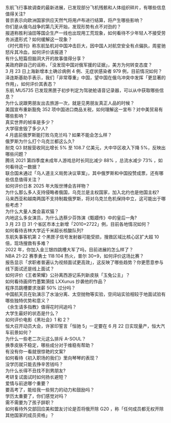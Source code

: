东航飞行事故调查的最新进展，已发现部分飞机残骸和人体组织碎片，有哪些信息值得关注?  
普京表示向欧洲国家供应天然气将用卢布进行结算，将产生哪些影响？  
你们是从俄乌战争的第几天开始，发现形势有点不对劲的？  
报道称胜利油田等国企生产一线也出现用工荒现象，如何看待不少年轻人不接受劳务派遣形式？如何缓解这一现象？  
《时代周刊》称东航坠机对中国冲击巨大，因中国人对航空安全有点偏执，周星驰怒斥其冷血，如何评价该报道？  
有什么短篇但脑洞大开的故事值得分享？  
美政府辟自己的谣称，「没发现中国对俄军援的证据」，美方为何转变态度？  
3 月 23 日上海新增本土确诊病例 4 例、无症状感染者 979 例，目前情况如何？  
泽连斯基助手表示，我们「非常尊重」中国，望中国在俄乌冲突中发挥「更显著的作用」，如何评价其表态？  
东航 MU5735 已发现黑匣子初步判定为驾驶舱语音记录器，可以从中获取哪些信息？  
为什么说跟男朋友出去旅游一次，就是见男朋友真正人品的时候？  
美国宣布重新豁免 352 项中国进口商品关税，如何理解这一宣布？对中美贸易有哪些影响？  
真实世界的帧率是多少？  
大学宿舍毁了多少人?  
4 月底前俄罗斯能打败乌克兰吗？如果不能会怎么样？  
俄罗斯为什么打个乌克兰都这么久?  
耐克 Q3 财报营收同比增长 5% 至 108.7 亿美元，大中华区收入下降 5%，反映出哪些问题？  
腾讯 2021 第四季度未成年人游戏总时长同比减少 88% ，总流水减少 73% ，如何看待这一数据？  
联合国未通过「乌人道主义局势决议草案」，其中俄罗斯和中国投赞成票，还有哪些信息值得关注？  
如何评价日本 2025 年大阪世博会吉祥物？  
为什么那么多人支持侵略者俄国，乌克兰是主权国家，加入北约也是他国主权?  
马来西亚和越南两国不支持制裁俄罗斯，将对乌克兰危机保持中立，这可能出于哪些考虑？  
为什么大量人类会喜欢猫？  
内地这么多女演员，为什么选蔡少芬饰演《甄嬛传》中的皇后一角?  
3 月 23 日 31 个省区市本土新增「2010+2722」例，目前各地情况如何？  
如何看待吉林大学近千米超长核酸队列?  
东航失事客机第 2 个黑匣子信号发射器可能受损，搜救区域比核心区扩大超 10 倍，现场搜救有多难？  
2022 年，你加入金三银四跳槽大军了吗，目前进展的怎么样了？  
NBA 21-22 赛季勇士 118:104 热火，普尔 30+9，如何评价这场比赛？  
报告显示「求职者普遍认为视频面试更高效」，这反映了哪些趋势？你更愿意参与线下面试还是线上面试？  
如何评价《王者荣耀》公孙离西游记系列新皮肤「玉兔公主」？  
如何看待画师竹墨繁漪挂 LXXunus 抄袭他的作品？  
程序员跳槽要求涨薪 50% 过分吗？  
中国航天员在轨演示了水油分离、太空抛物等实验，空间站实验相较于地面试验有哪些独特优势和意义？  
《余生请多指教》值得花时间追吗？  
大学生最好的状态是什么？  
如何评价电影《黑社会》1 和 2？  
恒大召开动员大会，许家印誓言「恒驰 5」一定要在 6 月 22 日实现量产，恒大汽车前景如何？  
为什么一些老二次元这么排斥 A-SOUL？  
换季皮肤不稳定，哪些成分对于维稳有帮助？  
有没有你一看就很惊艳的文案?  
如何看待《初入职场的我们》里向琴琴的表现？  
没学历就只能去挣辛苦钱吗？  
为什么长得不丑找不到男朋友?  
考研复试面试时如何扬长避短？  
爱情与前途哪个重要？  
要高考了，能给我一些努力的动力和鼓励吗？  
学历太重要了，你们感觉对吗？  
需不需要为了孩子辞职？  
如何看待外交部回应美和盟友讨论是否将俄开除 G20 ，称「任何成员都无权开除其他国家的成员资格」？  

